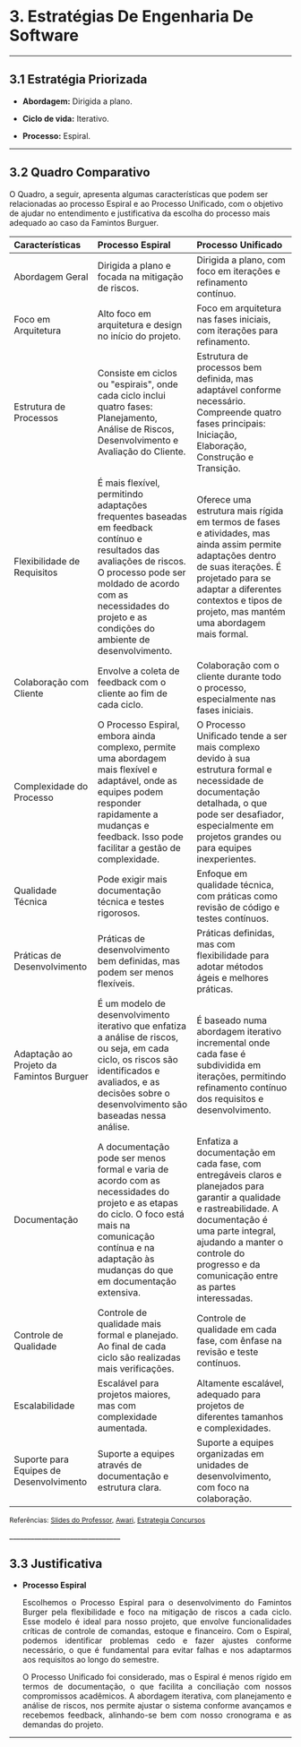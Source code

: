 # 3. Estratégias De Engenharia De Software

___________________________________________________________________________________

## 3.1 Estratégia Priorizada

- **Abordagem:** Dirigida a plano. 

- **Ciclo de vida:** Iterativo. 

- **Processo:** Espiral. 

___________________________________________________________________________________

## 3.2 Quadro Comparativo 

O Quadro, a seguir, apresenta algumas características que podem ser relacionadas ao processo Espiral e ao Processo Unificado, com o objetivo de ajudar no entendimento e justificativa da escolha do processo mais adequado ao caso da Famintos Burguer. 

|Características     |Processo Espiral|Processo Unificado |
|:------------------|:--------------|:-----------------|
|Abordagem Geral     |Dirigida a plano e focada na mitigação de riscos.  |  Dirigida a plano, com foco em iterações e refinamento contínuo.  | 
|Foco em Arquitetura |Alto foco em arquitetura e design no início do projeto. |  Foco em arquitetura nas fases iniciais, com iterações para refinamento. |
|Estrutura de Processos|Consiste em ciclos ou "espirais", onde cada ciclo inclui quatro fases: Planejamento, Análise de Riscos, Desenvolvimento e Avaliação do Cliente. |Estrutura de processos bem definida, mas adaptável conforme necessário. Compreende quatro fases principais: Iniciação, Elaboração, Construção e Transição. |
|Flexibilidade de Requisitos |É mais flexível, permitindo adaptações frequentes baseadas em feedback contínuo e resultados das avaliações de riscos. O processo pode ser moldado de acordo com as necessidades do projeto e as condições do ambiente de desenvolvimento. |Oferece uma estrutura mais rígida em termos de fases e atividades, mas ainda assim permite adaptações dentro de suas iterações. É projetado para se adaptar a diferentes contextos e tipos de projeto, mas mantém uma abordagem mais formal. |
|Colaboração com Cliente |Envolve a coleta de feedback com o cliente ao fim de cada ciclo.|Colaboração com o cliente durante todo o processo, especialmente nas fases iniciais.|
|Complexidade do Processo|O Processo Espiral, embora ainda complexo, permite uma abordagem mais flexível e adaptável, onde as equipes podem responder rapidamente a mudanças e feedback. Isso pode facilitar a gestão de complexidade.|O Processo Unificado tende a ser mais complexo devido à sua estrutura formal e necessidade de documentação detalhada, o que pode ser desafiador, especialmente em projetos grandes ou para equipes inexperientes. |
|Qualidade Técnica|Pode exigir mais documentação técnica e testes rigorosos.|Enfoque em qualidade técnica, com práticas como revisão de código e testes contínuos. |
|Práticas de Desenvolvimento|Práticas de desenvolvimento bem definidas, mas podem ser menos flexíveis.|Práticas definidas, mas com flexibilidade para adotar métodos ágeis e melhores práticas.|
| Adaptação ao Projeto da Famintos Burguer|É um modelo de desenvolvimento iterativo que enfatiza a análise de riscos, ou seja, em cada ciclo, os riscos são identificados e avaliados, e as decisões sobre o desenvolvimento são baseadas nessa análise.| É baseado numa abordagem iterativo incremental onde cada fase é subdividida em iterações, permitindo refinamento contínuo dos requisitos e desenvolvimento.|
|Documentação|A documentação pode ser menos formal e varia de acordo com as necessidades do projeto e as etapas do ciclo. O foco está mais na comunicação contínua e na adaptação às mudanças do que em documentação extensiva.|Enfatiza a documentação em cada fase, com entregáveis claros e planejados para garantir a qualidade e rastreabilidade. A documentação é uma parte integral, ajudando a manter o controle do progresso e da comunicação entre as partes interessadas. | 
| Controle de Qualidade|Controle de qualidade mais formal e planejado. Ao final de cada ciclo são realizadas mais verificações.|Controle de qualidade em cada fase, com ênfase na revisão e teste contínuos.| 
|Escalabilidade |Escalável para projetos maiores, mas com complexidade aumentada.| Altamente escalável, adequado para projetos de diferentes tamanhos e complexidades.| 
|Suporte para Equipes de Desenvolvimento| Suporte a equipes através de documentação e estrutura clara.| Suporte a equipes organizadas em unidades de desenvolvimento, com foco na colaboração.| 

<p style="font-size: 12px">Referências: 
    <a href="https://aprender3.unb.br/pluginfile.php/2976243/mod_folder/content/0/Unidade%201%20-%20Aula%20-%20Aborgadens%2C%20Ciclos%20de%20Vida%20e%20Processo.pdf">Slides do Professor,</a> 
    <a href="https://awari.com.br/desenvolvimento-de-software-espiral-entendendo-a-metodologia/">Awari,</a>
    <a href="https://www.estrategiaconcursos.com.br/blog/engenharia-software-processo-unificado-rup/">Estrategia Concursos</a> 
    </p>_______________________________

## 3.3 Justificativa

- **Processo Espiral**
    <div style="text-align: justify">

    Escolhemos o Processo Espiral para o desenvolvimento do Famintos Burger pela flexibilidade e foco na mitigação de riscos a cada ciclo. Esse modelo é ideal para nosso projeto, que envolve funcionalidades críticas de controle de comandas, estoque e financeiro. Com o Espiral, podemos identificar problemas cedo e fazer ajustes conforme necessário, o que é fundamental para evitar falhas e nos adaptarmos aos requisitos ao longo do semestre. <br />

    O Processo Unificado foi considerado, mas o Espiral é menos rígido em termos de documentação, o que facilita a conciliação com nossos compromissos acadêmicos. A abordagem iterativa, com planejamento e análise de riscos, nos permite ajustar o sistema conforme avançamos e recebemos feedback, alinhando-se bem com nosso cronograma e as demandas do projeto. 

    </div>
___________________________________________________________________________________